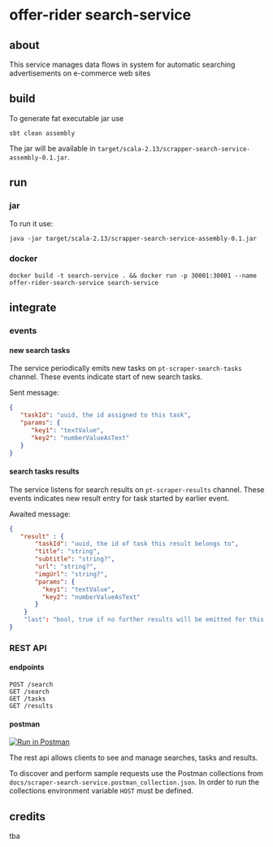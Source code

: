 # offer-rider search-service

## about
This service manages data flows in system for automatic searching advertisements on e-commerce web sites

## build
To generate fat executable jar use 
```shell script
sbt clean assembly
```
The jar will be available in `target/scala-2.13/scrapper-search-service-assembly-0.1.jar`.

## run
### jar
To run it use:
```shell script
java -jar target/scala-2.13/scrapper-search-service-assembly-0.1.jar
```

### docker
```shell script
docker build -t search-service . && docker run -p 30001:30001 --name offer-rider-search-service search-service 
```

## integrate
### events
#### new search tasks
The service periodically emits new tasks on `pt-scraper-search-tasks` channel. These events indicate start of new search tasks.

Sent message:
```json
{
   "taskId": "uuid, the id assigned to this task",
   "params": {
      "key1": "textValue",
      "key2": "numberValueAsText"
   }
}
```

#### search tasks results
The service listens for search results on `pt-scraper-results` channel. These events indicates new result entry for task started by earlier event.

Awaited message:
```json
{
   "result" : {
       "taskId": "uuid, the id of task this result belongs to",
       "title": "string",
       "subtitle": "string?",
       "url": "string?",
       "imgUrl": "string?",
       "params": {
         "key1": "textValue",
         "key2": "numberValueAsText"
       }
    }
    "last": "bool, true if no further results will be emitted for this taskId"
}
``` 

### REST API
#### endpoints
```
POST /search
GET /search
GET /tasks
GET /results
```

#### postman
[![Run in Postman](https://run.pstmn.io/button.svg)](https://app.getpostman.com/run-collection/7f7fdb04e7e9c1973e26)

The rest api allows clients to see and manage searches, tasks and results. 

To discover and perform sample requests use the Postman collections from `docs/scraper-search-service.postman_collection.json`. In order to run the collections environment variable `HOST` must be defined.

## credits
tba
